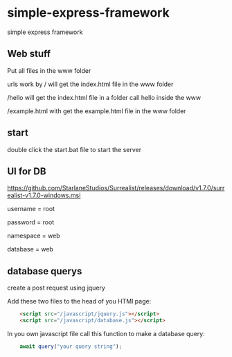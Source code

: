 # simple-express-framework

simple express framework

## Web stuff

Put all files in the www folder

urls work by / will get the index.html file in the www folder

/hello will get the index.html file in a folder call hello inside the www

/example.html with get the example.html file in the www folder

## start

double click the start.bat file to start the server

## UI for DB

https://github.com/StarlaneStudios/Surrealist/releases/download/v1.7.0/surrealist-v1.7.0-windows.msi

username = root

password = root

namespace = web

database = web

## database querys

create a post request using jquery

Add these two files to the head of you HTMl page:
```html
    <script src="/javascript/jquery.js"></script>
    <script src="/javascript/database.js"></script>
```

In you own javascript file call this function to make a database query:
```js
    await query("your query string");
```